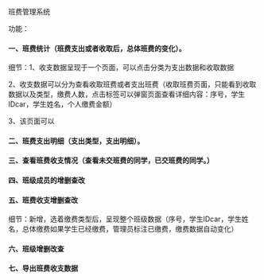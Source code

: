 班费管理系统



功能：

#### 一、班费统计（班费支出或者收取后，总体班费的变化）。

细节：1、收支数据呈现于一个页面，可以点击分类为支出数据和收取数据

2、收支数据可以分为查看收取班费或者支出班费（收取班费页面，只能看到收取数据以及类型，缴费人数，点击标签可以弹窗页面查看详细内容：序号，学生IDcar，学生姓名，个人缴费金额）

3、该页面可以



#### 二、班费支出明细（支出类型，支出明细）。





#### 三、查看班费收支情况（查看未交班费的同学，已交班费的同学。）



#### 四、班级成员的增删查改



#### 五、班费收支增删查改

细节：新增，选着缴费类型后，呈现整个班级数据（序号，学生IDcar，学生姓名，总体缴费如果学生已经缴费，管理员标注已缴费，缴费数据自动变化）



#### 六、班级增删改查



#### 七、导出班费收支数据



